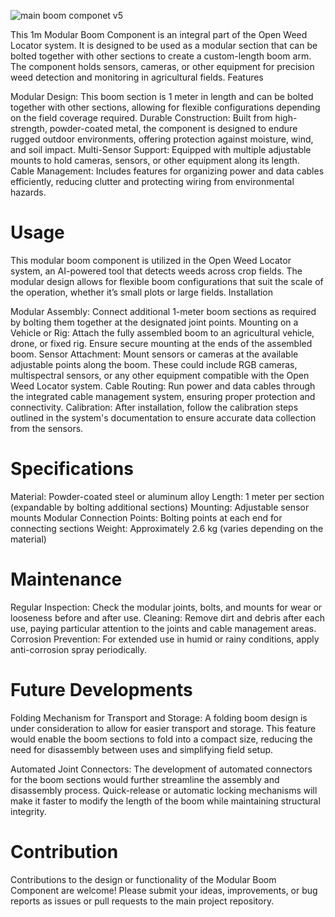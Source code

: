 ![main boom componet v5](https://github.com/user-attachments/assets/27806c68-8fcc-47d4-b6f9-dd4b452c0ff0)

This 1m Modular Boom Component is an integral part of the Open Weed Locator system. It is designed to be used as a modular section that can be bolted together with other sections to create a custom-length boom arm. The component holds sensors, cameras, or other equipment for precision weed detection and monitoring in agricultural fields.
Features

  Modular Design: This boom section is 1 meter in length and can be bolted together with other sections, allowing for flexible configurations depending on the field coverage required.
    Durable Construction: Built from high-strength, powder-coated metal, the component is designed to endure rugged outdoor environments, offering protection against moisture, wind, and soil impact.
    Multi-Sensor Support: Equipped with multiple adjustable mounts to hold cameras, sensors, or other equipment along its length.
    Cable Management: Includes features for organizing power and data cables efficiently, reducing clutter and protecting wiring from environmental hazards.
    
# Usage

This modular boom component is utilized in the Open Weed Locator system, an AI-powered tool that detects weeds across crop fields. The modular design allows for flexible boom configurations that suit the scale of the operation, whether it’s small plots or large fields.
Installation

   Modular Assembly: Connect additional 1-meter boom sections as required by bolting them together at the designated joint points.
    Mounting on a Vehicle or Rig: Attach the fully assembled boom to an agricultural vehicle, drone, or fixed rig. Ensure secure mounting at the ends of the assembled boom.
    Sensor Attachment: Mount sensors or cameras at the available adjustable points along the boom. These could include RGB cameras, multispectral sensors, or any other equipment compatible with the Open Weed Locator system.
    Cable Routing: Run power and data cables through the integrated cable management system, ensuring proper protection and connectivity.
    Calibration: After installation, follow the calibration steps outlined in the system's documentation to ensure accurate data collection from the sensors.

# Specifications

  Material: Powder-coated steel or aluminum alloy
    Length: 1 meter per section (expandable by bolting additional sections)
    Mounting: Adjustable sensor mounts
    Modular Connection Points: Bolting points at each end for connecting sections
    Weight: Approximately 2.6 kg (varies depending on the material)

# Maintenance

  Regular Inspection: Check the modular joints, bolts, and mounts for wear or looseness before and after use.
    Cleaning: Remove dirt and debris after each use, paying particular attention to the joints and cable management areas.
    Corrosion Prevention: For extended use in humid or rainy conditions, apply anti-corrosion spray periodically.

# Future Developments


 Folding Mechanism for Transport and Storage: A folding boom design is under consideration to allow for easier transport and storage. This feature would enable the boom sections to fold into a compact size, reducing the need for disassembly between uses and simplifying field setup.

 Automated Joint Connectors: The development of automated connectors for the boom sections would further streamline the assembly and disassembly process. Quick-release or automatic locking mechanisms will make it faster to modify the length of the boom while maintaining structural integrity.

# Contribution

Contributions to the design or functionality of the Modular Boom Component are welcome! Please submit your ideas, improvements, or bug reports as issues or pull requests to the main project repository.
